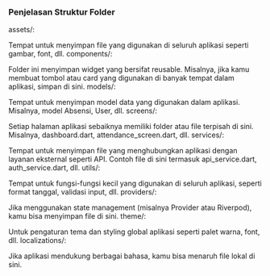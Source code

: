 ### Penjelasan Struktur Folder

assets/:

Tempat untuk menyimpan file yang digunakan di seluruh aplikasi seperti gambar, font, dll.
components/:

Folder ini menyimpan widget yang bersifat reusable. Misalnya, jika kamu membuat tombol atau card yang digunakan di banyak tempat dalam aplikasi, simpan di sini.
models/:

Tempat untuk menyimpan model data yang digunakan dalam aplikasi. Misalnya, model Absensi, User, dll.
screens/:

Setiap halaman aplikasi sebaiknya memiliki folder atau file terpisah di sini. Misalnya, dashboard.dart, attendance_screen.dart, dll.
services/:

Tempat untuk menyimpan file yang menghubungkan aplikasi dengan layanan eksternal seperti API. Contoh file di sini termasuk api_service.dart, auth_service.dart, dll.
utils/:

Tempat untuk fungsi-fungsi kecil yang digunakan di seluruh aplikasi, seperti format tanggal, validasi input, dll.
providers/:

Jika menggunakan state management (misalnya Provider atau Riverpod), kamu bisa menyimpan file di sini.
theme/:

Untuk pengaturan tema dan styling global aplikasi seperti palet warna, font, dll.
localizations/:

Jika aplikasi mendukung berbagai bahasa, kamu bisa menaruh file lokal di sini.